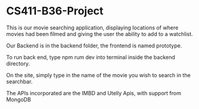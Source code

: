 # CS411-B36-Project


This is our movie searching application, displaying locations of where movies had been filmed and giving the user the ability to add to a watchlist. 

Our Backend is in the backend folder, the frontend is named prototype.

To run back end, type npm rum dev into terminal inside the backend directory.

On the site, simply type in the name of the movie you wish to search in the searchbar.

The APIs incorporated are the IMBD and Utelly Apis, with support from MongoDB